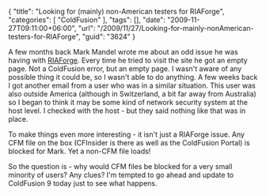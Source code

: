{
	"title": "Looking for (mainly) non-American testers for RIAForge",
	"categories": [
		"ColdFusion"
	],
	"tags": [],
	"date": "2009-11-27T09:11:00+06:00",
	"url": "/2009/11/27/Looking-for-mainly-nonAmerican-testers-for-RIAForge",
	"guid": "3624"
}

A few months back Mark Mandel wrote me about an odd issue he was having with <a href="http://www.riaforge.org">RIAForge</a>. Every time he tried to visit the site he got an empty page. Not a ColdFusion error, but an empty page. I wasn't aware of any possible thing it could be, so I wasn't able to do anything. A few weeks back I got another email from a user who was in a similar situation. This user was also outside America (although in Switzerland, a bit far away from Australia) so I began to think it may be some kind of network security system at the host level. I checked with the host - but they said nothing like that was in place.

To make things even more interesting - it isn't just a RIAForge issue. Any CFM file on the box (CFInsider is there as well as the ColdFusion Portal) is blocked for Mark. Yet a non-CFM file loads! 

So the question is - why would CFM files be blocked for a very small minority of users? Any clues? I'm tempted to go ahead and update to ColdFusion 9 today just to see what happens.